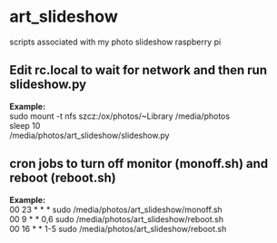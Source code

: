 # art_slideshow  
scripts associated with my photo slideshow raspberry pi  
  
## Edit rc.local to wait for network and then run slideshow.py  
**Example:**  
sudo mount -t nfs szcz:/ox/photos/~Library /media/photos  
sleep 10  
/media/photos/art_slideshow/slideshow.py  
  
## cron jobs to turn off monitor (monoff.sh) and reboot (reboot.sh)  
**Example:**  
00 23 * * * sudo /media/photos/art_slideshow/monoff.sh  
00 9 * * 0,6 sudo /media/photos/art_slideshow/reboot.sh  
00 16 * * 1-5 sudo /media/photos/art_slideshow/reboot.sh  
